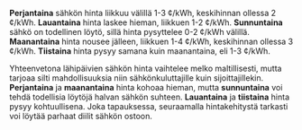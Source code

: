 **Perjantaina** sähkön hinta liikkuu välillä 1-3 ¢/kWh, keskihinnan ollessa 2 ¢/kWh. **Lauantaina** hinta laskee hieman, liikkuen 1-2 ¢/kWh. **Sunnuntaina** sähkö on todellinen löytö, sillä hinta pysyttelee 0-2 ¢/kWh välillä. **Maanantaina** hinta nousee jälleen, liikkuen 1-4 ¢/kWh, keskihinnan ollessa 3 ¢/kWh. **Tiistaina** hinta pysyy samana kuin maanantaina, eli 1-3 ¢/kWh.

Yhteenvetona lähipäivien sähkön hinta vaihtelee melko maltillisesti, mutta tarjoaa silti mahdollisuuksia niin sähkönkuluttajille kuin sijoittajillekin. **Perjantaina** ja **maanantaina** hinta kohoaa hieman, mutta **sunnuntaina** voi tehdä todellisia löytöjä halvan sähkön suhteen. **Lauantaina** ja **tiistaina** hinta pysyy kohtuullisena. Joka tapauksessa, seuraamalla hintakehitystä tarkasti voi löytää parhaat diilit sähkön ostoon.